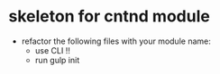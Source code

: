 # skeleton for cntnd module

* refactor the following files with your module name:
  * use CLI !!
  * run gulp init
